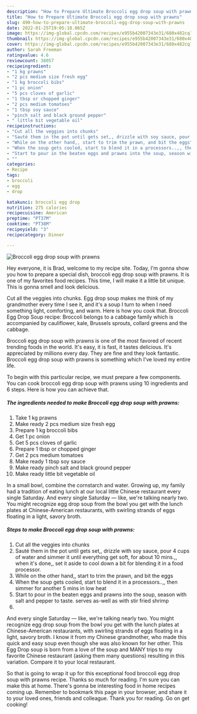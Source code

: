 ```yaml
---
description: "How to Prepare Ultimate Broccoli egg drop soup with prawns"
title: "How to Prepare Ultimate Broccoli egg drop soup with prawns"
slug: 490-how-to-prepare-ultimate-broccoli-egg-drop-soup-with-prawns
date: 2022-01-25T19:05:18.065Z
image: https://img-global.cpcdn.com/recipes/e955b42007343e31/680x482cq70/broccoli-egg-drop-soup-with-prawns-recipe-main-photo.jpg
thumbnail: https://img-global.cpcdn.com/recipes/e955b42007343e31/680x482cq70/broccoli-egg-drop-soup-with-prawns-recipe-main-photo.jpg
cover: https://img-global.cpcdn.com/recipes/e955b42007343e31/680x482cq70/broccoli-egg-drop-soup-with-prawns-recipe-main-photo.jpg
author: Sarah Freeman
ratingvalue: 4.6
reviewcount: 38057
recipeingredient:
- "1 kg prawns"
- "2 pcs medium size fresh egg"
- "1 kg broccoli bibs"
- "1 pc onion"
- "5 pcs cloves of garlic"
- "1 tbsp or chopped ginger"
- "2 pcs medium tomatoes"
- "1 tbsp soy sauce"
- "pinch salt and black ground pepper"
- " little bit vegetable oil"
recipeinstructions:
- "Cut all the veggies into chunks"
- "Sauté them in the pot until gets set,, drizzle with soy sauce, pour 4 cups of water and simmer it until everything get soft, for about 10 mins.,, when it&#39;s done,, set it aside to cool down a bit for blending it in a food processor."
- "While on the other hand,, start to trim the prawn, and bit the eggs"
- "When the soup gets cooled, start to blend it in a processors..,, then simmer for another 5 mins in low heat"
- "Start to pour in the beaten eggs and prawns into the soup, season with salt and pepper to taste. serves as-well as with stir fried shrimp"
- ""
categories:
- Recipe
tags:
- broccoli
- egg
- drop

katakunci: broccoli egg drop 
nutrition: 275 calories
recipecuisine: American
preptime: "PT37M"
cooktime: "PT38M"
recipeyield: "3"
recipecategory: Dinner

---
```



![Broccoli egg drop soup with prawns](https://img-global.cpcdn.com/recipes/e955b42007343e31/680x482cq70/broccoli-egg-drop-soup-with-prawns-recipe-main-photo.jpg)

Hey everyone, it is Brad, welcome to my recipe site. Today, I'm gonna show you how to prepare a special dish, broccoli egg drop soup with prawns. It is one of my favorites food recipes. This time, I will make it a little bit unique. This is gonna smell and look delicious.

Cut all the veggies into chunks. Egg drop soup makes me think of my grandmother every time I see it, and it&#39;s a soup I turn to when I need something light, comforting, and warm. Here is how you cook that. Broccoli Egg Drop Soup recipe: Broccoli belongs to a cabbage family which is accompanied by cauliflower, kale, Brussels sprouts, collard greens and the cabbage.

Broccoli egg drop soup with prawns is one of the most favored of recent trending foods in the world. It's easy, it is fast, it tastes delicious. It's appreciated by millions every day. They are fine and they look fantastic. Broccoli egg drop soup with prawns is something which I've loved my entire life.


To begin with this particular recipe, we must prepare a few components. You can cook broccoli egg drop soup with prawns using 10 ingredients and 6 steps. Here is how you can achieve that.

<!--inarticleads1-->

##### The ingredients needed to make Broccoli egg drop soup with prawns:

1. Take 1 kg prawns
1. Make ready 2 pcs medium size fresh egg
1. Prepare 1 kg broccoli bibs
1. Get 1 pc onion
1. Get 5 pcs cloves of garlic
1. Prepare 1 tbsp or chopped ginger
1. Get 2 pcs medium tomatoes
1. Make ready 1 tbsp soy sauce
1. Make ready pinch salt and black ground pepper
1. Make ready  little bit vegetable oil


In a small bowl, combine the cornstarch and water. Growing up, my family had a tradition of eating lunch at our local little Chinese restaurant every single Saturday. And every single Saturday — like, we&#39;re talking nearly two. You might recognize egg drop soup from the bowl you get with the lunch plates at Chinese-American restaurants, with swirling strands of eggs floating in a light, savory broth. 

<!--inarticleads2-->

##### Steps to make Broccoli egg drop soup with prawns:

1. Cut all the veggies into chunks
1. Sauté them in the pot until gets set,, drizzle with soy sauce, pour 4 cups of water and simmer it until everything get soft, for about 10 mins.,, when it&#39;s done,, set it aside to cool down a bit for blending it in a food processor.
1. While on the other hand,, start to trim the prawn, and bit the eggs
1. When the soup gets cooled, start to blend it in a processors..,, then simmer for another 5 mins in low heat
1. Start to pour in the beaten eggs and prawns into the soup, season with salt and pepper to taste. serves as-well as with stir fried shrimp
1. 


And every single Saturday — like, we&#39;re talking nearly two. You might recognize egg drop soup from the bowl you get with the lunch plates at Chinese-American restaurants, with swirling strands of eggs floating in a light, savory broth. I know it from my Chinese grandmother, who made this quick and easy soup even though she was also known for her other. This Egg Drop soup is born from a love of the soup and MANY trips to my favorite Chinese restaurant (asking them many questions) resulting in this variation. Compare it to your local restaurant. 

So that is going to wrap it up for this exceptional food broccoli egg drop soup with prawns recipe. Thanks so much for reading. I'm sure you can make this at home. There's gonna be interesting food in home recipes coming up. Remember to bookmark this page in your browser, and share it to your loved ones, friends and colleague. Thank you for reading. Go on get cooking!
